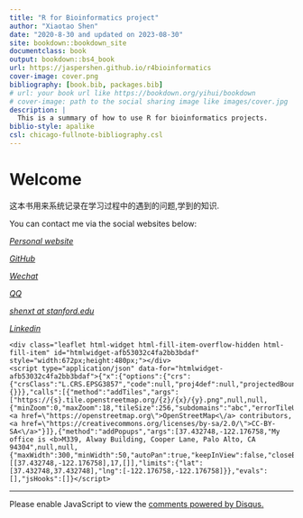 ```yaml
--- 
title: "R for Bioinformatics project"
author: "Xiaotao Shen"
date: "2020-8-30 and updated on 2023-08-30"
site: bookdown::bookdown_site
documentclass: book
output: bookdown::bs4_book
url: https://jaspershen.github.io/r4bioinformatics
cover-image: cover.png
bibliography: [book.bib, packages.bib]
# url: your book url like https://bookdown.org/yihui/bookdown
# cover-image: path to the social sharing image like images/cover.jpg
description: |
  This is a summary of how to use R for bioinformatics projects.
biblio-style: apalike
csl: chicago-fullnote-bibliography.csl
---
```


# Welcome


这本书用来系统记录在学习过程中的遇到的问题,学到的知识.


You can contact me via the social websites below:

<a href="https://jaspershen.github.io/" target='_blank'><i class="fa fa-home"> Personal website</i></a> 

<a href="https://github.com/jaspershen" target='_blank'><i class="fa fa-github"> GitHub</i></a> 

<a href="https://jaspershen.github.io/image/wechat_QR.jpg" target='_blank'><i class="fa fa-weixin"> Wechat</i></a> 

<a href="https://www.shenxt.info/files/qq_QR.jpg" target='_blank'><i class="fa fa-qq"> QQ</i></a> 

<a href="shenxt@stanford.edu" target='_blank'><i class="fa fa-envelope">  shenxt at stanford.edu</i></a> 

<a href="https://www.linkedin.com/in/shenxt/" target='_blank'><i class="fa fa-linkedin"> Linkedin</i></a>


```{=html}
<div class="leaflet html-widget html-fill-item-overflow-hidden html-fill-item" id="htmlwidget-afb53032c4fa2bb3bdaf" style="width:672px;height:480px;"></div>
<script type="application/json" data-for="htmlwidget-afb53032c4fa2bb3bdaf">{"x":{"options":{"crs":{"crsClass":"L.CRS.EPSG3857","code":null,"proj4def":null,"projectedBounds":null,"options":{}}},"calls":[{"method":"addTiles","args":["https://{s}.tile.openstreetmap.org/{z}/{x}/{y}.png",null,null,{"minZoom":0,"maxZoom":18,"tileSize":256,"subdomains":"abc","errorTileUrl":"","tms":false,"noWrap":false,"zoomOffset":0,"zoomReverse":false,"opacity":1,"zIndex":1,"detectRetina":false,"attribution":"&copy; <a href=\"https://openstreetmap.org\">OpenStreetMap<\/a> contributors, <a href=\"https://creativecommons.org/licenses/by-sa/2.0/\">CC-BY-SA<\/a>"}]},{"method":"addPopups","args":[37.432748,-122.176758,"My office is <b>M339, Alway Building, Cooper Lane, Palo Alto, CA 94304",null,null,{"maxWidth":300,"minWidth":50,"autoPan":true,"keepInView":false,"closeButton":true,"className":""}]}],"setView":[[37.432748,-122.176758],17,[]],"limits":{"lat":[37.432748,37.432748],"lng":[-122.176758,-122.176758]}},"evals":[],"jsHooks":[]}</script>
```






---

<div id="disqus_thread"></div>
<script>

/**
*  RECOMMENDED CONFIGURATION VARIABLES: EDIT AND UNCOMMENT THE SECTION BELOW TO INSERT DYNAMIC VALUES FROM YOUR PLATFORM OR CMS.
*  LEARN WHY DEFINING THESE VARIABLES IS IMPORTANT: https://disqus.com/admin/universalcode/#configuration-variables*/
/*
var disqus_config = function () {
this.page.url = PAGE_URL;  // Replace PAGE_URL with your page's canonical URL variable
this.page.identifier = PAGE_IDENTIFIER; // Replace PAGE_IDENTIFIER with your page's unique identifier variable
};
*/
(function() { // DON'T EDIT BELOW THIS LINE
var d = document, s = d.createElement('script');
s.src = 'https://r-cookbook-shen.disqus.com/embed.js';
s.setAttribute('data-timestamp', +new Date());
(d.head || d.body).appendChild(s);
})();
</script>
<noscript>Please enable JavaScript to view the <a href="https://disqus.com/?ref_noscript">comments powered by Disqus.</a></noscript>

